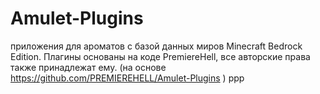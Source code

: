 # Amulet-Plugins
приложения для ароматов с базой данных миров Minecraft Bedrock Edition. Плагины основаны на коде PremiereHell, все авторские права также принадлежат ему. (на основе https://github.com/PREMIEREHELL/Amulet-Plugins )
ррр
